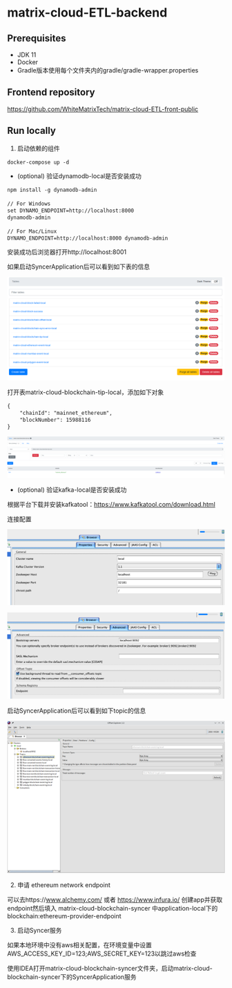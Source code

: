 # matrix-cloud-ETL-backend

## Prerequisites

- JDK 11
- Docker
- Gradle版本使用每个文件夹内的gradle/gradle-wrapper.properties

## Frontend repository

https://github.com/WhiteMatrixTech/matrix-cloud-ETL-front-public

## Run locally

1. 启动依赖的组件

```
docker-compose up -d
```

- (optional) 验证dynamodb-local是否安装成功

```
npm install -g dynamodb-admin

// For Windows
set DYNAMO_ENDPOINT=http://localhost:8000
dynamodb-admin

// For Mac/Linux
DYNAMO_ENDPOINT=http://localhost:8000 dynamodb-admin
```

安装成功后浏览器打开http://localhost:8001

如果启动SyncerApplication后可以看到如下表的信息

![](dynamodb-admin.png)

打开表matrix-cloud-blockchain-tip-local，添加如下对象

```
{
    "chainId": "mainnet_ethereum",
    "blockNumber": 15988116 
}
```

![](matrix-cloud-blockchain-tip-local.png)

- (optional) 验证kafka-local是否安装成功

根据平台下载并安装kafkatool：https://www.kafkatool.com/download.html

连接配置

![](kafka-viewer-config1.png)

![](kafka-viewer-config2.png)

启动SyncerApplication后可以看到如下topic的信息

![](kafka-viewer.png)

2. 申请 ethereum network endpoint

可以去https://www.alchemy.com/ 或者 https://www.infura.io/ 创建app并获取endpoint然后填入
matrix-cloud-blockchain-syncer 中application-local下的blockchain:ethereum-provider-endpoint

3. 启动Syncer服务

如果本地环境中没有aws相关配置，在环境变量中设置AWS_ACCESS_KEY_ID=123;AWS_SECRET_KEY=123以跳过aws检查

使用IDEA打开matrix-cloud-blockchain-syncer文件夹，启动matrix-cloud-blockchain-syncer下的SyncerApplication服务
